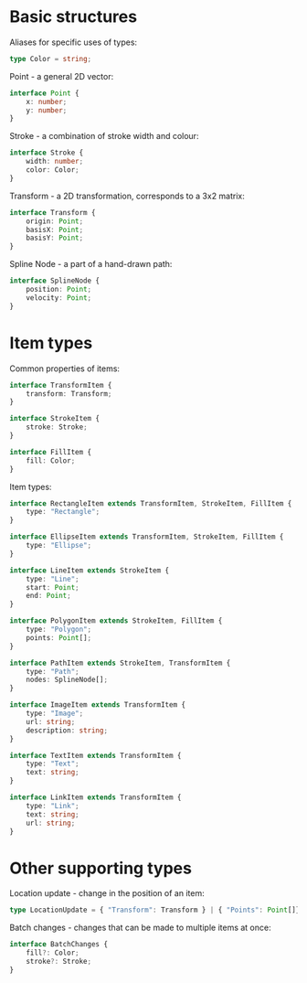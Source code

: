 # Basic structures
Aliases for specific uses of types:
```ts
type Color = string;
```
Point - a general 2D vector:
```typescript
interface Point {
	x: number;
	y: number;
}
```
Stroke - a combination of stroke width and colour:
```ts
interface Stroke {
	width: number;
	color: Color;
}
```
Transform - a 2D transformation, corresponds to a 3x2 matrix:
```ts
interface Transform {
	origin: Point;
	basisX: Point;
	basisY: Point;
}
```
Spline Node - a part of a hand-drawn path:
```ts
interface SplineNode {
	position: Point;
	velocity: Point;
}
```
# Item types
Common properties of items:
```ts
interface TransformItem {
	transform: Transform;
}

interface StrokeItem {
	stroke: Stroke;
}

interface FillItem {
	fill: Color;
}
```
Item types:
```ts
interface RectangleItem extends TransformItem, StrokeItem, FillItem {
	type: "Rectangle";
}

interface EllipseItem extends TransformItem, StrokeItem, FillItem {
	type: "Ellipse";
}

interface LineItem extends StrokeItem {
	type: "Line";
	start: Point;
	end: Point;
}

interface PolygonItem extends StrokeItem, FillItem {
	type: "Polygon";
	points: Point[];
}

interface PathItem extends StrokeItem, TransformItem {
	type: "Path";
	nodes: SplineNode[];
}

interface ImageItem extends TransformItem {
	type: "Image";
	url: string;
	description: string;
}

interface TextItem extends TransformItem {
	type: "Text";
	text: string;
}

interface LinkItem extends TransformItem {
	type: "Link";
	text: string;
	url: string;
}
```
# Other supporting types
Location update - change in the position of an item:
```ts
type LocationUpdate = { "Transform": Transform } | { "Points": Point[]};
```
Batch changes - changes that can be made to multiple items at once:
```ts
interface BatchChanges {
	fill?: Color;
	stroke?: Stroke;
}
```
